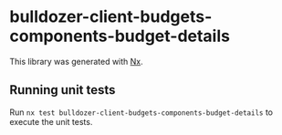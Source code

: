 # bulldozer-client-budgets-components-budget-details

This library was generated with [Nx](https://nx.dev).

## Running unit tests

Run `nx test bulldozer-client-budgets-components-budget-details` to execute the unit tests.

